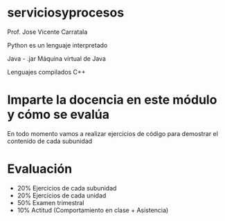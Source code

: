 # serviciosyprocesos

Prof. Jose Vicente Carratala

Python es un lenguaje interpretado

Java - .jar
Máquina virtual de Java

Lenguajes compilados
C++

# Imparte la docencia en este módulo y cómo se evalúa

En todo momento vamos a realizar ejercicios de código para demostrar el contenido de cada subunidad

# Evaluación

- 20% Ejercicios de cada subunidad
- 20% Ejercicios de cada unidad
- 50% Examen trimestral
- 10% Actitud (Comportamiento en clase + Asistencia)


